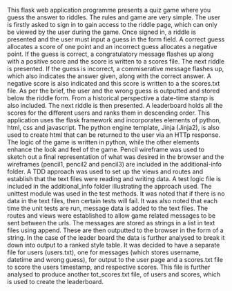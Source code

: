 This flask web application programme presents a quiz game where you guess the answer to riddles. The rules
and game are very simple. The user is firstly asked to sign in to gain access to the riddle page, which 
can only be viewed by the user during the game. Once signed in, a riddle is presented and the user must 
input a guess in the form field. A correct guess allocates a score of one point and an incorrect guess 
allocates a negative point.
If the guess is correct, a congratulatory message flashes up along with a positive score and the score is
written to a scores file. The next riddle is presented.
If the guess is incorrect, a commiserative message flashes up, which also indicates the answer given, along
with the correct answer. A negative score is also indicated and this score is written to a the scores.txt 
file. As per the brief, the user and the wrong guess is outputted and stored below the riddle form. From 
a historical perspective a date-time stamp is also included. The next riddle is then presented.
A leaderboard holds all the scores for the different users and ranks them in descending order.
This application uses the flask framework and incorporates elements of python,  html, css and javascript. 
The python engine template, Jinja (Jinja2), is also used to create html that can be returned to the 
user via an HTTp response. The logic of the game is written in python, while the other elements enhance 
the look and feel of the game.
Pencil wireframe was used to sketch out a final representation of what was desired in the browser and the
wireframes (pencil1, pencil2 and pencil3) are included in the additional-info folder.
A TDD approach was used to set up the views and routes and establish that the text files were reading and
writing data. A test logic file is included in the additional_info folder illustrating the approach
used. The unittest module was used in the test methods. It was noted that if there is no data in the 
text files, then certain tests will fail. It was also noted that each time the unit tests are run, 
message data is added to the text files.
The routes and views were established to allow game related messages to be sent between the urls. The 
messages are stored as strings in a list in text files using append. These are then outputted to the 
browser in the form of a string. In the case of the leader board the data is further analysed to break 
it down into output to a ranked style table. It was decided to have a separate file for users (users.txt), 
one for messages (which stores username, datetime and wrong guess), for output to the user page and a 
scores.txt file to score the users timestamp, and respective scores. This file is further analysed to produce 
another tot_scores.txt file, of users and scores, which is used to create the leaderboard.
